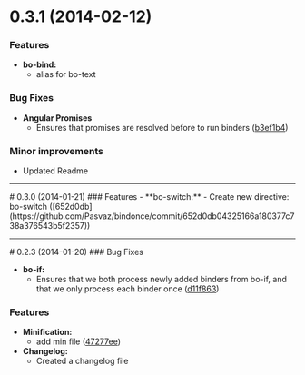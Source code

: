# 0.3.1 (2014-02-12)
### Features
- **bo-bind:**
  - alias for bo-text

### Bug Fixes
- **Angular Promises**
	- Ensures that promises are resolved before to run binders ([b3ef1b4](https://github.com/Pasvaz/bindonce/commit/b3ef1b46edfe83f10ed455d5520027f731563f32))

### Minor improvements
- Updated Readme

<hr />
# 0.3.0 (2014-01-21)
### Features
- **bo-switch:**
  - Create new directive: bo-switch ([652d0db](https://github.com/Pasvaz/bindonce/commit/652d0db04325166a180377c738a376543b5f2357))

<hr />
# 0.2.3 (2014-01-20)
### Bug Fixes

- **bo-if:**
	- Ensures that we both process newly added binders from bo-if, and that
we only process each binder once ([d11f863](https://github.com/Pasvaz/bindonce/commit/e091c273bbd17603d410fecc363874f0d1e6f38e))

### Features

- **Minification:**
  - add min file ([47277ee](https://github.com/Pasvaz/bindonce/commit/47277eedd092b3210de362c725a7dadcddac8e87))
- **Changelog:**
  - Created a changelog file